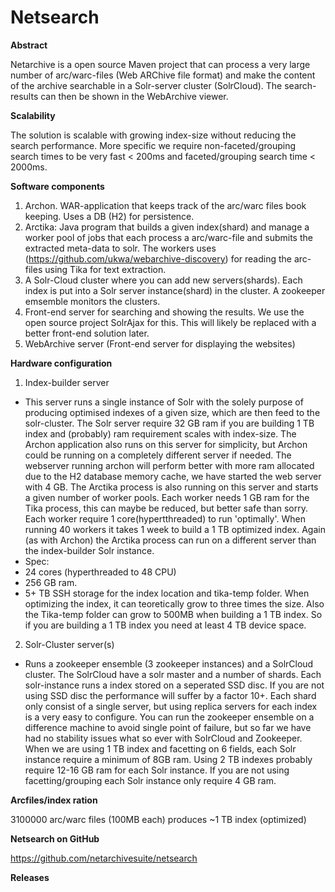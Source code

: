 Netsearch
==========

**Abstract**

Netarchive is a open source Maven project that can process a very large number of arc/warc-files (Web ARChive file format) and make the content of the archive
searchable in a Solr-server cluster (SolrCloud). The search-results can then be shown in the WebArchive viewer.

**Scalability**

The solution is scalable with growing index-size without reducing the search performance. More specific we require non-faceted/grouping search times to be very fast &lt; 200ms
and faceted/grouping search time &lt; 2000ms.

**Software components**

1. Archon. WAR-application that keeps track of the arc/warc files book keeping. Uses a DB (H2) for persistence.
2. Arctika: Java program that builds a given index(shard) and manage a worker pool of jobs that each process a arc/warc-file and submits the extracted meta-data to solr. The workers uses (https://github.com/ukwa/webarchive-discovery) for reading the arc-files using Tika for text extraction.
3. A Solr-Cloud cluster where you can add new servers(shards). Each index is put into a Solr server instance(shard) in the cluster.  A zookeeper emsemble monitors the clusters.
4. Front-end server for searching and showing the results. We use the open source project SolrAjax for this. This will likely be replaced with a better front-end solution later.
5. WebArchive server (Front-end server for displaying the websites)

**Hardware configuration**

1. Index-builder server
  * This server runs a single instance of Solr with the solely purpose of producing optimised indexes of a given size, which are then feed to the solr-cluster. The Solr server require 32 GB ram if you are building 1 TB index and (probably) ram requirement scales with index-size. The Archon application also runs on this server for simplicity, but Archon could be running on a completely different server if needed. The webserver running archon will perform better with more ram allocated due to the H2 database memory cache, we have started the web server with 4 GB. The Arctika process is also running on this server and starts a given number of worker pools.  Each worker needs 1 GB ram for the Tika process, this can maybe be reduced, but better safe than sorry. Each worker require 1 core(hypertthreaded) to run 'optimally'. When running 40 workers it takes 1 week to build  a 1 TB  optimized index. Again (as with Archon) the Arctika process can run on a different server than the index-builder Solr instance. 
  * Spec:
  * 24 cores (hyperthreaded to 48 CPU)
  * 256 GB ram. 
  * 5+ TB SSH storage for the index location and tika-temp folder. When optimizing the index, it can teoretically grow to three times the size.  Also the Tika-temp folder can grow to 500MB when building a 1 TB index. So if you are building a 1 TB index you need at least 4 TB device space.

2. Solr-Cluster server(s)
 * Runs a zookeeper ensemble (3 zookeeper instances) and a SolrCloud cluster. The SolrCloud have a solr master and a number of shards. Each solr-instance runs a index stored on a seperated SSD disc.
If you are not using SSD disc the performance will suffer by a factor 10+. Each shard only consist of a single server, but using replica servers for each index is a very easy to configure. 
You can run the zookeeper  ensemble on a difference machine to avoid single point of failure, but so far we have had no stability issues what so ever with SolrCloud and Zookeeper.
When we are using 1 TB index and facetting on 6 fields, each Solr instance require a minimum of 8GB ram. Using 2 TB indexes probably require 12-16 GB ram for each Solr instance.
If you are not using facetting/grouping each Solr instance only require 4 GB ram.


**Arcfiles/index ration**

3100000 arc/warc files (100MB each) produces ~1 TB index (optimized)


**Netsearch on GitHub**

https://github.com/netarchivesuite/netsearch

**Releases**




